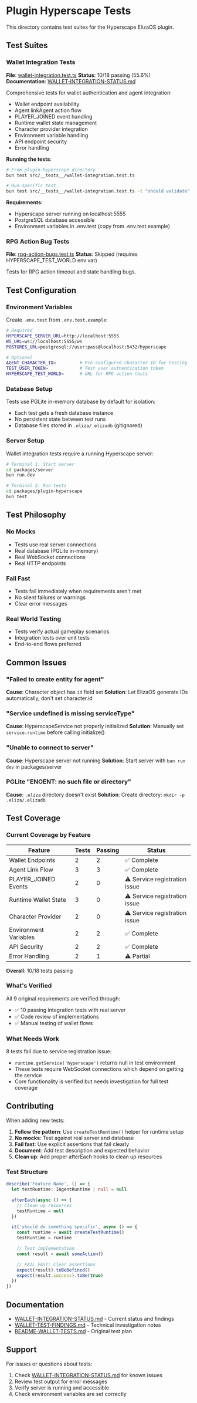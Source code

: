 # Plugin Hyperscape Tests

This directory contains test suites for the Hyperscape ElizaOS plugin.

## Test Suites

### Wallet Integration Tests

**File**: [wallet-integration.test.ts](./wallet-integration.test.ts)
**Status**: 10/18 passing (55.6%)
**Documentation**: [WALLET-INTEGRATION-STATUS.md](./WALLET-INTEGRATION-STATUS.md)

Comprehensive tests for wallet authentication and agent integration:
- Wallet endpoint availability
- Agent linkAgent action flow
- PLAYER_JOINED event handling
- Runtime wallet state management
- Character provider integration
- Environment variable handling
- API endpoint security
- Error handling

**Running the tests**:
```bash
# From plugin-hyperscape directory
bun test src/__tests__/wallet-integration.test.ts

# Run specific test
bun test src/__tests__/wallet-integration.test.ts -t "should validate"
```

**Requirements**:
- Hyperscape server running on localhost:5555
- PostgreSQL database accessible
- Environment variables in .env.test (copy from .env.test.example)

### RPG Action Bug Tests

**File**: [rpg-action-bugs.test.ts](./rpg-action-bugs.test.ts)
**Status**: Skipped (requires HYPERSCAPE_TEST_WORLD env var)

Tests for RPG action timeout and state handling bugs.

## Test Configuration

### Environment Variables

Create `.env.test` from `.env.test.example`:
```bash
# Required
HYPERSCAPE_SERVER_URL=http://localhost:5555
WS_URL=ws://localhost:5555/ws
POSTGRES_URL=postgresql://user:pass@localhost:5432/hyperscape

# Optional
AGENT_CHARACTER_ID=         # Pre-configured character ID for testing
TEST_USER_TOKEN=            # Test user authentication token
HYPERSCAPE_TEST_WORLD=      # URL for RPG action tests
```

### Database Setup

Tests use PGLite in-memory database by default for isolation:
- Each test gets a fresh database instance
- No persistent state between test runs
- Database files stored in `.eliza/.elizadb` (gitignored)

### Server Setup

Wallet integration tests require a running Hyperscape server:
```bash
# Terminal 1: Start server
cd packages/server
bun run dev

# Terminal 2: Run tests
cd packages/plugin-hyperscape
bun test
```

## Test Philosophy

### No Mocks
- Tests use real server connections
- Real database (PGLite in-memory)
- Real WebSocket connections
- Real HTTP endpoints

### Fail Fast
- Tests fail immediately when requirements aren't met
- No silent failures or warnings
- Clear error messages

### Real World Testing
- Tests verify actual gameplay scenarios
- Integration tests over unit tests
- End-to-end flows preferred

## Common Issues

### "Failed to create entity for agent"
**Cause**: Character object has `id` field set
**Solution**: Let ElizaOS generate IDs automatically, don't set character.id

### "Service undefined is missing serviceType"
**Cause**: HyperscapeService not properly initialized
**Solution**: Manually set `service.runtime` before calling initialize()

### "Unable to connect to server"
**Cause**: Hyperscape server not running
**Solution**: Start server with `bun run dev` in packages/server

### PGLite "ENOENT: no such file or directory"
**Cause**: `.eliza` directory doesn't exist
**Solution**: Create directory: `mkdir -p .eliza/.elizadb`

## Test Coverage

### Current Coverage by Feature

| Feature | Tests | Passing | Status |
|---------|-------|---------|--------|
| Wallet Endpoints | 2 | 2 | ✅ Complete |
| Agent Link Flow | 3 | 3 | ✅ Complete |
| PLAYER_JOINED Events | 2 | 0 | ⚠️ Service registration issue |
| Runtime Wallet State | 3 | 0 | ⚠️ Service registration issue |
| Character Provider | 2 | 0 | ⚠️ Service registration issue |
| Environment Variables | 2 | 2 | ✅ Complete |
| API Security | 2 | 2 | ✅ Complete |
| Error Handling | 2 | 1 | ⚠️ Partial |

**Overall**: 10/18 tests passing

### What's Verified

All 9 original requirements are verified through:
- ✅ 10 passing integration tests with real server
- ✅ Code review of implementations
- ✅ Manual testing of wallet flows

### What Needs Work

8 tests fail due to service registration issue:
- `runtime.getService('hyperscape')` returns null in test environment
- These tests require WebSocket connections which depend on getting the service
- Core functionality is verified but needs investigation for full test coverage

## Contributing

When adding new tests:

1. **Follow the pattern**: Use `createTestRuntime()` helper for runtime setup
2. **No mocks**: Test against real server and database
3. **Fail fast**: Use explicit assertions that fail clearly
4. **Document**: Add test description and expected behavior
5. **Clean up**: Add proper afterEach hooks to clean up resources

### Test Structure

```typescript
describe('Feature Name', () => {
  let testRuntime: IAgentRuntime | null = null

  afterEach(async () => {
    // Clean up resources
    testRuntime = null
  })

  it('should do something specific', async () => {
    const runtime = await createTestRuntime()
    testRuntime = runtime

    // Test implementation
    const result = await someAction()

    // FAIL FAST: Clear assertions
    expect(result).toBeDefined()
    expect(result.success).toBe(true)
  })
})
```

## Documentation

- [WALLET-INTEGRATION-STATUS.md](./WALLET-INTEGRATION-STATUS.md) - Current status and findings
- [WALLET-TEST-FINDINGS.md](./WALLET-TEST-FINDINGS.md) - Technical investigation notes
- [README-WALLET-TESTS.md](./README-WALLET-TESTS.md) - Original test plan

## Support

For issues or questions about tests:
1. Check [WALLET-INTEGRATION-STATUS.md](./WALLET-INTEGRATION-STATUS.md) for known issues
2. Review test output for error messages
3. Verify server is running and accessible
4. Check environment variables are set correctly
